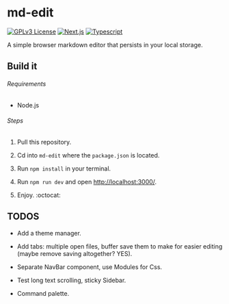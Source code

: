 # md-edit

[![GPLv3 License](https://img.shields.io/badge/%20License-GPL%20v3-yellow?style=flat-square&labelColor=black)](https://opensource.org/licenses/)
[![Next.js](https://img.shields.io/static/v1?label=&message=Next.js&color=red&style=flat-square&logo=next.js&logoColor=white&logoWidth=15&labelColor=&link=)](https://github.com/pallets/flask)
[![Typescript](https://img.shields.io/static/v1?label=&message=Typescript&color=blue&style=flat-square&logo=typescript&logoColor=white&logoWidth=15&labelColor=&link=)](https://github.com/pallets/flask)

A simple browser markdown editor that persists in your local storage.

## Build it

###### Requirements

* Node.js

###### Steps

1. Pull this repository.

2. Cd into `md-edit` where the `package.json` is located.

3. Run `npm install` in your terminal.

4. Run `npm run dev` and open <http://localhost:3000/>.

5. Enjoy.  :octocat:

## TODOS

* Add a theme manager.

* Add tabs: multiple open files, buffer save them to make for easier editing (maybe remove saving altogether? YES).

* Separate NavBar component, use Modules for Css.

* Test long text scrolling, sticky Sidebar.

* Command palette.
